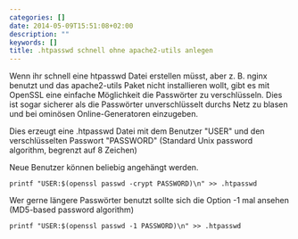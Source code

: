 ```yaml
---
categories: []
date: 2014-05-09T15:51:08+02:00
description: ""
keywords: []
title: .htpasswd schnell ohne apache2-utils anlegen
---
```


Wenn ihr schnell eine htpasswd Datei erstellen müsst,
aber z. B. nginx benutzt und das apache2-utils Paket nicht installieren wollt,
gibt es mit OpenSSL eine einfache Möglichkeit die Passwörter zu verschlüsseln.
Dies ist sogar sicherer als die Passwörter unverschlüsselt durchs Netz zu blasen 
und bei ominösen Online-Generatoren einzugeben.

Dies erzeugt eine .htpasswd Datei mit dem Benutzer "USER" und den verschlüsselten Passwort "PASSWORD" (Standard Unix password algorithm, begrenzt auf 8 Zeichen)

Neue Benutzer können beliebig angehängt werden.

```
printf "USER:$(openssl passwd -crypt PASSWORD)\n" >> .htpasswd
```

Wer gerne längere Passwörter benutzt sollte sich die Option -1 mal ansehen (MD5-based password algorithm)

```
printf "USER:$(openssl passwd -1 PASSWORD)\n" >> .htpasswd
```